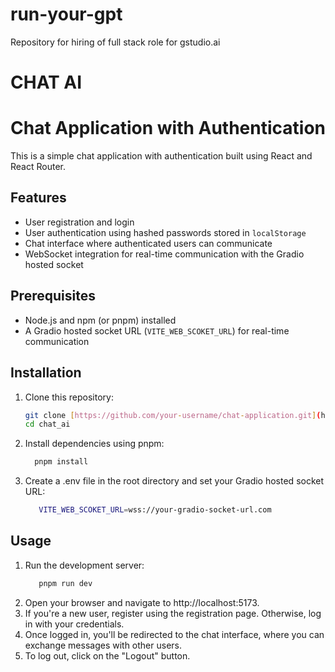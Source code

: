 # run-your-gpt
Repository for hiring of full stack role for gstudio.ai
# CHAT AI
# Chat Application with Authentication

This is a simple chat application with authentication built using React and React Router.

## Features

- User registration and login
- User authentication using hashed passwords stored in `localStorage`
- Chat interface where authenticated users can communicate
- WebSocket integration for real-time communication with the Gradio hosted socket

## Prerequisites

- Node.js and npm (or pnpm) installed
- A Gradio hosted socket URL (`VITE_WEB_SCOKET_URL`) for real-time communication

## Installation

1. Clone this repository:

   ```bash
   git clone [https://github.com/your-username/chat-application.git](https://github.com/SowreRajan-dev/run-your-gpt)
   cd chat_ai
2. Install dependencies using pnpm:
   ```bash
     pnpm install
3. Create a .env file in the root directory and set your Gradio hosted socket URL:
   ```bash
      VITE_WEB_SCOKET_URL=wss://your-gradio-socket-url.com
## Usage
1. Run the development server:
   ```bash
      pnpm run dev

2. Open your browser and navigate to http://localhost:5173.
3. If you're a new user, register using the registration page. Otherwise, log in with your credentials.
4. Once logged in, you'll be redirected to the chat interface, where you can exchange messages with other users.
5. To log out, click on the "Logout" button.
